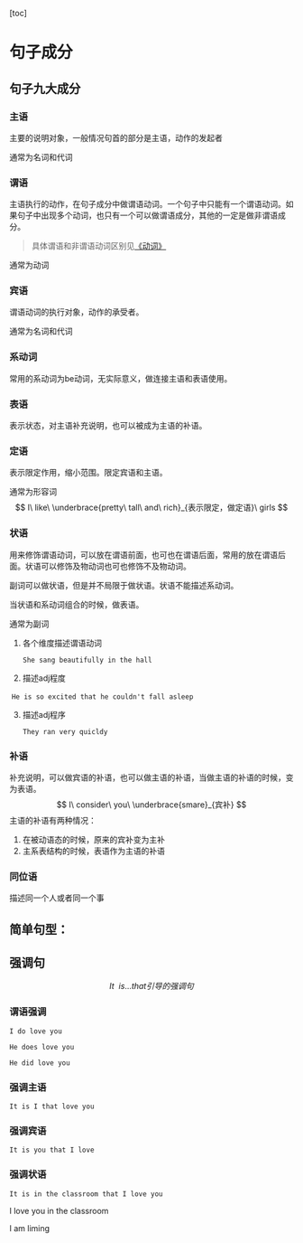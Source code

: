 [toc]



# 句子成分



## 句子九大成分

### 主语

主要的说明对象，一般情况句首的部分是主语，动作的发起者

通常为名词和代词



### 谓语

主语执行的动作，在句子成分中做谓语动词。一个句子中只能有一个谓语动词。如果句子中出现多个动词，也只有一个可以做谓语成分，其他的一定是做非谓语成分。

>   具体谓语和非谓语动词区别见[《动词》](./2.动词.md)

通常为动词



### 宾语

谓语动词的执行对象，动作的承受者。

通常为名词和代词



### 系动词

常用的系动词为be动词，无实际意义，做连接主语和表语使用。



### 表语

表示状态，对主语补充说明，也可以被成为主语的补语。



### 定语

表示限定作用，缩小范围。限定宾语和主语。

通常为形容词
$$
I\ like\ \underbrace{pretty\ tall\ and\ rich}_{表示限定，做定语}\ girls
$$

### 状语

用来修饰谓语动词，可以放在谓语前面，也可也在谓语后面，常用的放在谓语后面。状语可以修饰及物动词也可也修饰不及物动词。

副词可以做状语，但是并不局限于做状语。状语不能描述系动词。

当状语和系动词组合的时候，做表语。

通常为副词

1. 各个维度描述谓语动词

    `She sang beautifully in the hall`

2. 描述adj程度

​	`He is so excited that he couldn't fall asleep`

3. 描述adj程序

    `They ran very quicldy`





### 补语

补充说明，可以做宾语的补语，也可以做主语的补语，当做主语的补语的时候，变为表语。
$$
I\ consider\ you\ \underbrace{smare}_{宾补}
$$
主语的补语有两种情况：

1.   在被动语态的时候，原来的宾补变为主补
2.   主系表结构的时候，表语作为主语的补语



### 同位语

描述同一个人或者同一个事



## 简单句型： 



## 强调句

$$
It\ \ is ... that 引导的强调句
$$

### 谓语强调

`I do love you` 

`He does love you` 

`He did love you` 



### 强调主语

`It is I that love you`



### 强调宾语

`It is you that I love`



### 强调状语

`It is in the classroom that I love you`











I love you in the classroom 

I am liming  

